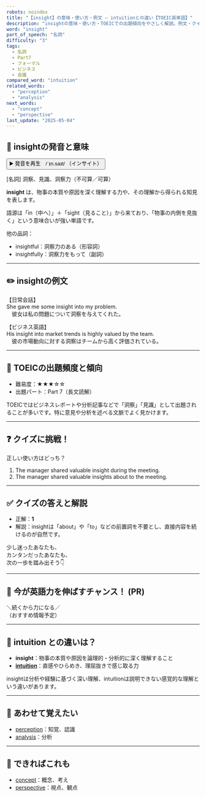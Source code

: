 ```yaml
---
robots: noindex
title: "【insight】の意味・使い方・例文 ― intuitionとの違い【TOEIC英単語】"
description: "insightの意味・使い方・TOEICでの出題傾向をやさしく解説。例文・クイズ付きでintuitionとの違いもわかりやすく学べます。"
word: "insight"
part_of_speech: "名詞"
difficulty: "3"
tags:
  - 名詞
  - Part7
  - フォーマル
  - ビジネス
  - 会議
compared_word: "intuition"
related_words:
  - "perception"
  - "analysis"
next_words:
  - "concept"
  - "perspective"
last_update: "2025-05-04"
---
```


## 🔰 insightの発音と意味

<button class="play-audio" onclick="playTTS('insight')">
  <span class="play-audio-main">
    ▶️ 発音を再生　/ˈɪn.saɪt/
  </span>
  <span class="play-audio-sub">
    （インサイト）
  </span>
</button>

[名詞] 洞察、見識、洞察力（不可算／可算）

**insight** は、物事の本質や原因を深く理解する力や、その理解から得られる知見を表します。

語源は「in（中へ）」＋「sight（見ること）」から来ており、「物事の内側を見抜く」という意味合いが強い単語です。

他の品詞：  
- insightful：洞察力のある（形容詞）
- insightfully：洞察力をもって（副詞）

---

## ✏️ insightの例文

【日常会話】  
She gave me some insight into my problem.  
　彼女は私の問題について洞察を与えてくれた。

【ビジネス英語】  
His insight into market trends is highly valued by the team.  
　彼の市場動向に対する洞察はチームから高く評価されている。

---

## 🎯 TOEICの出題頻度と傾向

- 難易度：★★★☆☆
- 出題パート：Part 7（長文読解）

TOEICではビジネスレポートや分析記事などで「洞察」「見識」として出題されることが多いです。特に意見や分析を述べる文脈でよく見かけます。

---

## ❓ クイズに挑戦！

正しい使い方はどっち？

1. The manager shared valuable insight during the meeting.  
2. The manager shared valuable insights about to the meeting.

---

## ✅ クイズの答えと解説

- 正解：**1**
- 解説：insightは「about」や「to」などの前置詞を不要とし、直接内容を続けるのが自然です。

少し迷ったあなたも、  
カンタンだったあなたも、  
次の一歩を踏み出そう👇️

---

## 🚀 今が英語力を伸ばすチャンス！ (PR)

<div class="info-center">
＼続くから力になる／<br>  
（おすすめ情報予定）
</div>

---

## 🤔  intuition との違いは？

- **insight**：物事の本質や原因を論理的・分析的に深く理解すること
- **[intuition](/word/intuition)**：直感やひらめき、理屈抜きで感じ取る力

insightは分析や経験に基づく深い理解、intuitionは説明できない感覚的な理解という違いがあります。

---

## 🧩 あわせて覚えたい

- [perception](/word/perception)：知覚、認識
- [analysis](/word/analysis)：分析

---

## 📖 できればこれも

- [concept](/word/concept)：概念、考え
- [perspective](/word/perspective)：視点、観点

<!-- cvid: aid20_bid33 -->
